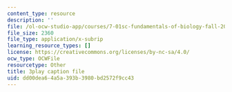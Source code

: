 ```yaml
---
content_type: resource
description: ''
file: /ol-ocw-studio-app/courses/7-01sc-fundamentals-of-biology-fall-2011/dd00dea64a5a393b3980bd2572f9cc43_Rn9zldxtZko.srt
file_size: 2360
file_type: application/x-subrip
learning_resource_types: []
license: https://creativecommons.org/licenses/by-nc-sa/4.0/
ocw_type: OCWFile
resourcetype: Other
title: 3play caption file
uid: dd00dea6-4a5a-393b-3980-bd2572f9cc43
---
```

